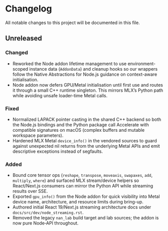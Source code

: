 # Changelog

All notable changes to this project will be documented in this file.

## Unreleased

### Changed
- Reworked the Node addon lifetime management to use environment-scoped
  instance data (`AddonData`) and cleanup hooks so our wrappers follow the
  Native Abstractions for Node.js guidance on context-aware initialisation.
- Node addon now defers GPU/Metal initialisation until first use and routes
  it through a small C++ runtime singleton. This mirrors MLX’s Python path
  while avoiding unsafe loader-time Metal calls.

### Fixed
- Normalized LAPACK pointer casting in the shared C++ backend so both the
  Node.js bindings and the Python package call Accelerate with compatible
  signatures on macOS (complex buffers and mutable workspace parameters).
- Hardened MLX Metal `device_info()` in the vendored sources to guard against
  unexpected nil returns from the underlying Metal APIs and emit descriptive
  exceptions instead of segfaults.

### Added
- Bound core tensor ops (`reshape`, `transpose`, `moveaxis`, `swapaxes`, `add`,
  `multiply`, `where`) and surfaced MLX stream/device helpers so React/Next.js
  consumers can mirror the Python API while streaming results over SSE.
- Exported `gpu_info()` from the Node addon for quick visibility into Metal
  device name, architecture, and resource limits during bring-up.
- Authored initial React 19/Next.js streaming architecture docs under
  `docs/src/dev/node_streaming.rst`.
- Removed the legacy `nan_lab` build target and lab sources; the addon is now
  pure Node‑API throughout.
